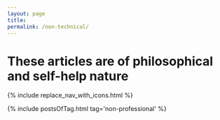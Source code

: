 ```yaml
---
layout: page
title: 
permalink: /non-technical/
---
```


# These articles are of philosophical and self-help nature

{% include replace_nav_with_icons.html %}

{% include postsOfTag.html tag='non-professional' %}